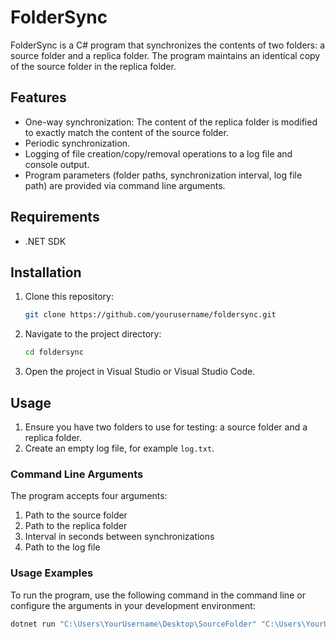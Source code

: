 # FolderSync

FolderSync is a C# program that synchronizes the contents of two folders: a source folder and a replica folder. The program maintains an identical copy of the source folder in the replica folder.

## Features

- One-way synchronization: The content of the replica folder is modified to exactly match the content of the source folder.
- Periodic synchronization.
- Logging of file creation/copy/removal operations to a log file and console output.
- Program parameters (folder paths, synchronization interval, log file path) are provided via command line arguments.

## Requirements

- .NET SDK

## Installation

1. Clone this repository:
    ```sh
    git clone https://github.com/yourusername/foldersync.git
    ```
2. Navigate to the project directory:
    ```sh
    cd foldersync
    ```
3. Open the project in Visual Studio or Visual Studio Code.

## Usage

1. Ensure you have two folders to use for testing: a source folder and a replica folder.
2. Create an empty log file, for example `log.txt`.

### Command Line Arguments

The program accepts four arguments:
1. Path to the source folder
2. Path to the replica folder
3. Interval in seconds between synchronizations
4. Path to the log file

### Usage Examples

To run the program, use the following command in the command line or configure the arguments in your development environment:

```sh
dotnet run "C:\Users\YourUsername\Desktop\SourceFolder" "C:\Users\YourUsername\Desktop\ReplicaFolder" 10 "C:\Users\YourUsername\Desktop\log.txt"

